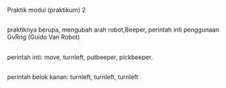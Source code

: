 Praktik modul (praktikum) 2
##
praktiknya berupa, mengubah arah robot,Beeper, perintah inti penggunaan GvRng (Guido Van Robot)
##
perintah inti: move, turnleft, putbeeper, pickbeeper.
##
perintah belok kanan: turnleft, turnleft, turnleft

